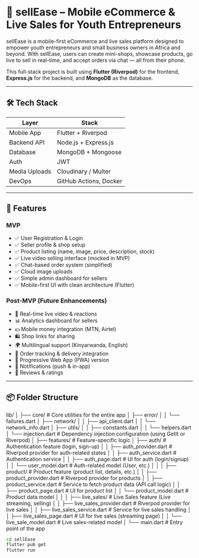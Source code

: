 # 📱 sellEase – Mobile eCommerce & Live Sales for Youth Entrepreneurs

sellEase is a mobile-first eCommerce and live sales platform designed to empower youth entrepreneurs and small business owners in Africa and beyond. With sellEase, users can create mini-shops, showcase products, go live to sell in real-time, and accept orders via chat — all from their phone.

This full-stack project is built using **Flutter (Riverpod)** for the frontend, **Express.js** for the backend, and **MongoDB** as the database.

---

## 🛠 Tech Stack

| Layer         | Stack                      |
|---------------|----------------------------|
| Mobile App    | Flutter + Riverpod         |
| Backend API   | Node.js + Express.js       |
| Database      | MongoDB + Mongoose         |
| Auth          | JWT                        |
| Media Uploads | Cloudinary / Multer        |
| DevOps        | GitHub Actions, Docker     |

---

## 🎯 Features

### MVP
- ✅ User Registration & Login
- ✅ Seller profile & shop setup
- ✅ Product listing (name, image, price, description, stock)
- ✅ Live video selling interface (mocked in MVP)
- ✅ Chat-based order system (simplified)
- ✅ Cloud image uploads
- ✅ Simple admin dashboard for sellers
- ✅ Mobile-first UI with clean architecture (Flutter)

### Post-MVP (Future Enhancements)
- 🎥 Real-time live video & reactions
- 📊 Analytics dashboard for sellers
- 💵 Mobile money integration (MTN, Airtel)
- 🛍 Shop links for sharing
- 🌍 Multilingual support (Kinyarwanda, English)
- 🚚 Order tracking & delivery integration
- 📲 Progressive Web App (PWA) version
- 🔔 Notifications (push & in-app)
- 💬 Reviews & ratings

---

## 📦 Folder Structure

lib/
│
├── core/                              # Core utilities for the entire app
│   ├── error/
│   │   └── failures.dart
│   ├── network/
│   │   ├── api_client.dart
│   │   └── network_info.dart
│   ├── utils/
│   │   ├── constants.dart
│   │   └── helpers.dart
│   └── injection.dart                  # Dependency injection configuration (using GetIt or Riverpod)
│
├── features/                           # Feature-specific logic
│   ├── auth/                           # Authentication feature (login, sign-up)
│   │   ├── auth_provider.dart          # Riverpod provider for auth-related states
│   │   ├── auth_service.dart           # Authentication service
│   │   ├── auth_page.dart              # UI for auth (login/signup)
│   │   └── user_model.dart             # Auth-related model (User, etc.)
│   │
│   ├── product/                        # Product feature (product list, details, etc.)
│   │   ├── product_provider.dart       # Riverpod provider for products
│   │   ├── product_service.dart        # Service to fetch product data (API call logic)
│   │   ├── product_page.dart           # UI for product list
│   │   └── product_model.dart          # Product data model
│   │
│   ├── live_sales/                     # Live Sales feature (Live streaming, selling)
│   │   ├── live_sales_provider.dart    # Riverpod provider for live sales
│   │   ├── live_sales_service.dart     # Service for live sales handling
│   │   ├── live_sales_page.dart        # UI for live sales (streaming page)
│   │   └── live_sale_model.dart        # Live sales-related model
│
└── main.dart                           # Entry point of the app

```bash
cd sellEase
flutter pub get
flutter run


